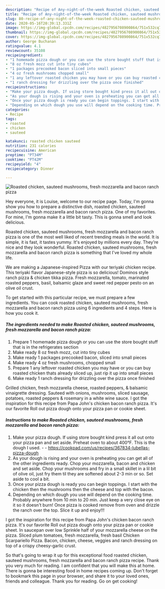 ```yaml
---
description: "Recipe of Any-night-of-the-week Roasted chicken, sauteed mushrooms, fresh mozzarella and bacon ranch pizza"
title: "Recipe of Any-night-of-the-week Roasted chicken, sauteed mushrooms, fresh mozzarella and bacon ranch pizza"
slug: 80-recipe-of-any-night-of-the-week-roasted-chicken-sauteed-mushrooms-fresh-mozzarella-and-bacon-ranch-pizza
date: 2020-05-16T20:39:13.331Z
image: https://img-global.cpcdn.com/recipes/4827956708900864/751x532cq70/roasted-chicken-sauteed-mushrooms-fresh-mozzarella-and-bacon-ranch-pizza-recipe-main-photo.jpg
thumbnail: https://img-global.cpcdn.com/recipes/4827956708900864/751x532cq70/roasted-chicken-sauteed-mushrooms-fresh-mozzarella-and-bacon-ranch-pizza-recipe-main-photo.jpg
cover: https://img-global.cpcdn.com/recipes/4827956708900864/751x532cq70/roasted-chicken-sauteed-mushrooms-fresh-mozzarella-and-bacon-ranch-pizza-recipe-main-photo.jpg
author: George Buchanan
ratingvalue: 4.1
reviewcount: 35108
recipeingredient:
- "1 homemade pizza dough or you can use the store bought stuff that is in the refrigerates section"
- "8 oz fresh mozz cut into tiny cubes"
- "1 packages precooked bacon sliced into small pieces"
- "4 oz fresh mushrooms chopped small"
- "1 any leftover roasted chicken you may have or you can buy roasted chicken thats already sliced up just rip it up into small pieces"
- "1 ranch dressing for drizzling over the pizza once finished"
recipeinstructions:
- "Make your pizza dough. If using store bought kind press it all out onto your pizza pan and set aside. Preheat oven to about 400°F. This is the dough I used.  https://cookpad.com/us/recipes/367834-lubellas-pizza-dough"
- "As your dough is rising and your oven is preheating you can get all of the other ingredients ready. Chop your mozzarella, bacon and chicken and set aside. Chop your mushrooms and fry in a small skillet in a lil bit of olive oil, just fry them til they are softened about 2-3 min or so. Set aside to cool a bit."
- "Once your pizza dough is ready you can begin toppings. I start with the chicken then the mushrooms then the cheese and top with the bacon."
- "Depending on which dough you use will depend on the cooking time. Probably anywhere from 10 min to 20 min. Just keep a very close eye on it so it doesn&#39;t burn! Once pizza is cooked remove from oven and drizzle the ranch over the top. Slice it up and enjoy!!!"
categories:
- Recipe
tags:
- roasted
- chicken
- sauteed

katakunci: roasted chicken sauteed 
nutrition: 231 calories
recipecuisine: American
preptime: "PT34M"
cooktime: "PT42M"
recipeyield: "4"
recipecategory: Dinner

---
```



![Roasted chicken, sauteed mushrooms, fresh mozzarella and bacon ranch pizza](https://img-global.cpcdn.com/recipes/4827956708900864/751x532cq70/roasted-chicken-sauteed-mushrooms-fresh-mozzarella-and-bacon-ranch-pizza-recipe-main-photo.jpg)

Hey everyone, it is Louise, welcome to our recipe page. Today, I'm gonna show you how to prepare a distinctive dish, roasted chicken, sauteed mushrooms, fresh mozzarella and bacon ranch pizza. One of my favorites. For mine, I'm gonna make it a little bit tasty. This is gonna smell and look delicious.

Roasted chicken, sauteed mushrooms, fresh mozzarella and bacon ranch pizza is one of the most well liked of recent trending meals in the world. It is simple, it is fast, it tastes yummy. It's enjoyed by millions every day. They're nice and they look wonderful. Roasted chicken, sauteed mushrooms, fresh mozzarella and bacon ranch pizza is something that I've loved my whole life.

We are making a Japanese-inspired Pizza with our teriyaki chicken recipe. This teriyaki flavor Japanese-style pizza is so delicious! Dominos style ranch pizza &amp; chicken tikka pizza. Fresh mozzarella, tomato, marinated roasted peppers, basil, balsamic glaze and sweet red pepper pesto on an olive oil crust.


To get started with this particular recipe, we must prepare a few ingredients. You can cook roasted chicken, sauteed mushrooms, fresh mozzarella and bacon ranch pizza using 6 ingredients and 4 steps. Here is how you cook it.

<!--inarticleads1-->

##### The ingredients needed to make Roasted chicken, sauteed mushrooms, fresh mozzarella and bacon ranch pizza:

1. Prepare 1 homemade pizza dough or you can use the store bought stuff that is in the refrigerates section
1. Make ready 8 oz fresh mozz, cut into tiny cubes
1. Make ready 1 packages precooked bacon, sliced into small pieces
1. Make ready 4 oz fresh mushrooms, chopped small
1. Prepare 1 any leftover roasted chicken you may have or you can buy roasted chicken thats already sliced up, just rip it up into small pieces
1. Make ready 1 ranch dressing for drizzling over the pizza once finished


Grilled chicken, fresh mozzarella cheese, roasted peppers, &amp; balsamic vinaigrette dressing. Sauteed with onions, mushrooms, sliced sausage, potatoes, roasted peppers &amp; rosemary in a white wine sauce. I got the inspiration for this recipe from Papa John&#39;s chicken bacon ranch pizza. It&#39;s our favorite Roll out pizza dough onto your pizza pan or cookie sheet. 

<!--inarticleads2-->

##### Instructions to make Roasted chicken, sauteed mushrooms, fresh mozzarella and bacon ranch pizza:

1. Make your pizza dough. If using store bought kind press it all out onto your pizza pan and set aside. Preheat oven to about 400°F. This is the dough I used. -  - https://cookpad.com/us/recipes/367834-lubellas-pizza-dough
1. As your dough is rising and your oven is preheating you can get all of the other ingredients ready. Chop your mozzarella, bacon and chicken and set aside. Chop your mushrooms and fry in a small skillet in a lil bit of olive oil, just fry them til they are softened about 2-3 min or so. Set aside to cool a bit.
1. Once your pizza dough is ready you can begin toppings. I start with the chicken then the mushrooms then the cheese and top with the bacon.
1. Depending on which dough you use will depend on the cooking time. Probably anywhere from 10 min to 20 min. Just keep a very close eye on it so it doesn&#39;t burn! Once pizza is cooked remove from oven and drizzle the ranch over the top. Slice it up and enjoy!!!


I got the inspiration for this recipe from Papa John&#39;s chicken bacon ranch pizza. It&#39;s our favorite Roll out pizza dough onto your pizza pan or cookie sheet. In saucepan over low Sprinkle half of your mozzarella cheese on the pizza. Sliced plum tomatoes, fresh mozzarella, fresh basil Chicken Scarpariello Pizza. Bacon, chicken, cheese, veggies and ranch dressing on top of a crispy cheesy-garlic crust. 

So that's going to wrap it up for this exceptional food roasted chicken, sauteed mushrooms, fresh mozzarella and bacon ranch pizza recipe. Thank you very much for reading. I am confident that you will make this at home. There is gonna be interesting food in home recipes coming up. Don't forget to bookmark this page in your browser, and share it to your loved ones, friends and colleague. Thank you for reading. Go on get cooking!
